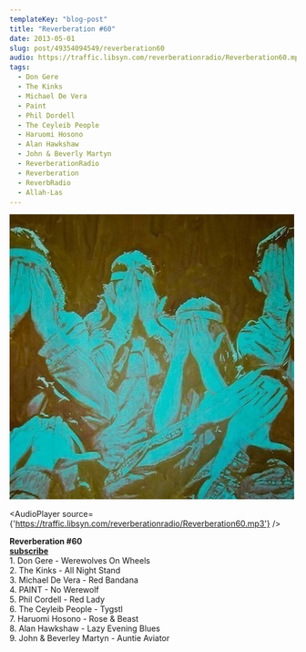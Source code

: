 ```yaml
---
templateKey: "blog-post"
title: "Reverberation #60"
date: 2013-05-01
slug: post/49354094549/reverberation60
audio: https://traffic.libsyn.com/reverberationradio/Reverberation60.mp3
tags:
  - Don Gere
  - The Kinks
  - Michael De Vera
  - Paint
  - Phil Dordell
  - The Ceyleib People
  - Haruomi Hosono
  - Alan Hawkshaw
  - John & Beverly Martyn
  - ReverberationRadio
  - Reverberation
  - ReverbRadio
  - Allah-Las
---
```


![Reverberation #60](../images/fbf4e737c73b6cb018fdf560955c5fb147746479829ec58d6908cb840a7f5eab.jpg)

<AudioPlayer source={'https://traffic.libsyn.com/reverberationradio/Reverberation60.mp3'} />

<p><strong>Reverberation #60<br /></strong><strong><a href="https://itunes.apple.com/us/podcast/reverberation-radio/id520739212?ign-mpt=uo%3D4" title="subscribe" target="_blank">subscribe</a></strong><br />1. Don Gere - Werewolves On Wheels<br />2. The Kinks - All Night Stand<br />3. Michael De Vera - Red Bandana<br />4. PAINT - No Werewolf<br />5. Phil Cordell - Red Lady<br />6. The Ceyleib People - Tygstl<br />7. Haruomi Hosono - Rose &amp; Beast<br />8. Alan Hawkshaw - Lazy Evening Blues<br />9. John &amp; Beverley Martyn - Auntie Aviator</p>
